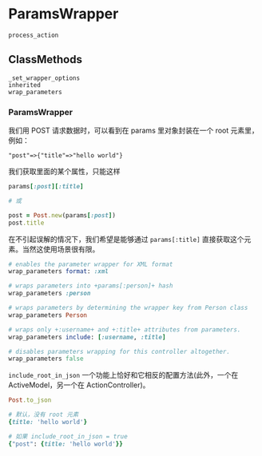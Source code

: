 # ParamsWrapper

```
process_action
```

## ClassMethods

```
_set_wrapper_options
inherited
wrap_parameters
```

### ParamsWrapper

我们用 POST 请求数据时，可以看到在 params 里对象封装在一个 root 元素里，例如：

```
"post"=>{"title"=>"hello world"}
```

我们获取里面的某个属性，只能这样

```ruby
params[:post][:title]

# 或

post = Post.new(params[:post])
post.title
```

在不引起误解的情况下，我们希望是能够通过 `params[:title]` 直接获取这个元素。当然这使用场景很有限。

```ruby
# enables the parameter wrapper for XML format
wrap_parameters format: :xml

# wraps parameters into +params[:person]+ hash
wrap_parameters :person

# wraps parameters by determining the wrapper key from Person class
wrap_parameters Person

# wraps only +:username+ and +:title+ attributes from parameters.
wrap_parameters include: [:username, :title]

# disables parameters wrapping for this controller altogether.
wrap_parameters false
```

`include_root_in_json` 一个功能上恰好和它相反的配置方法(此外，一个在 ActiveModel，另一个在 ActionController)。

```ruby
Post.to_json

# 默认，没有 root 元素
{title: 'hello world'}

# 如果 include_root_in_json = true
{"post": {title: 'hello world'}}
```
